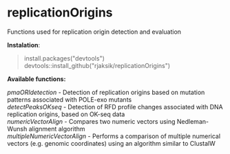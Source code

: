 # replicationOrigins
Functions used for replication origin detection and evaluation

**Instalation**:

>install.packages("devtools")  
>devtools::install_github("rjaksik/replicationOrigins")

**Available functions:**

_pmaORIdetection_ - Detection of replication origins based on mutation patterns associated with POLE-exo mutants  
_detectPeaksOKseq_ - Detection of RFD profile changes associated with DNA replication origins, based on OK-seq data  
_numericVectorAlign_ - Compares two numeric vectors using Nedleman-Wunsh alignment algorithm  
_multipleNumericVectorAlign_ - Performs a comparison of multiple numerical vectors (e.g. genomic coordinates) using an algorithm similar to ClustalW  
